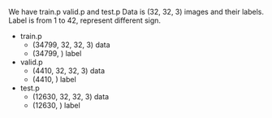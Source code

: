 We have train.p valid.p and test.p
Data is (32, 32, 3) images and their labels. Label is from 1 to 42, represent different sign.

- train.p
  - (34799, 32, 32, 3) data
  - (34799, ) label
- valid.p
  - (4410, 32, 32, 3) data
  - (4410, ) label
- test.p
  - (12630, 32, 32, 3) data
  - (12630, ) label

